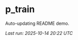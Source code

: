 # p_train

Auto-updating README demo.

<!--START_SECTION:status-->
_Last run: 2025-10-14 20:22 UTC_
<!--END_SECTION:status-->










































































































































































































































































































































































































































































































































































































































































































































































































































































































































































































































































































































































































































































































